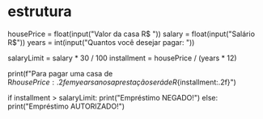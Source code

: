 # estrutura
housePrice = float(input("Valor da casa R$ "))
salary = float(input("Salário R$"))
years = int(input("Quantos você desejar pagar: "))

salaryLimit = salary * 30 / 100
installment = housePrice / (years * 12)

print(f"Para pagar uma casa de R${housePrice:.2f} em {years} anos a prestação será de R${installment:.2f}")

if installment > salaryLimit:
    print("Empréstimo NEGADO!")
else:
    print("Empréstimo AUTORIZADO!")
